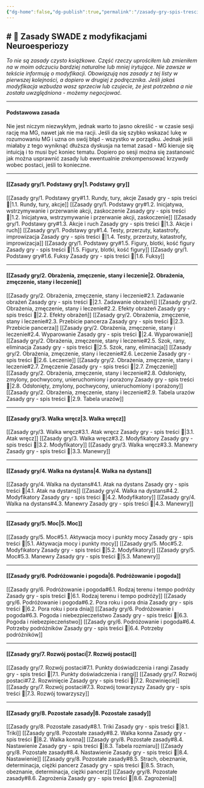 ```yaml
---
{"dg-home":false,"dg-publish":true,"permalink":"/zasady-gry-spis-tresci/","dgPassFrontmatter":true}
---
```



## # 📑 Zasady SWADE z modyfikacjami Neuroesperiozy

*To nie są zasady czysto książkowe. Część rzeczy uprościłem lub zmieniłem na w moim odczuciu bardziej naturalne lub mniej irytujące. Nie zawsze w tekście informuję o modyfikacji. Obowiązują nas zasady z tej listy w pierwszej kolejności, a dopiero w drugiej z podręcznika. Jeśli jakaś modyfikacja wzbudza wasz sprzeciw lub czujecie, że jest potrzebna a nie została uwzględniona - możemy negocjować.*

---

#### Podstawowa zasada

Nie jest niczym niezwykłym, jednak warto to jasno określić - w czasie sesji rację ma MG, nawet jak nie ma racji. Jeśli da się szybko wskazać lukę w rozumowaniu MG i uzna on swój błąd - wszystko w porządku. Jednak jeśli miałaby z tego wyniknąć dłuższa dyskusja na temat zasad - MG kieruje się intuicją i to musi być koniec tematu. Dopiero po sesji można się zastanowić jak można usprawnić zasady lub ewentualnie zrekompensować krzywdy wobec postaci, jeśli to konieczne.

---
#### [[Zasady gry/1. Podstawy gry\|1. Podstawy gry]]

[[Zasady gry/1. Podstawy gry#1.1. Rundy, tury, akcje Zasady gry - spis treści 📑\|1.1. Rundy, tury, akcje]]
[[Zasady gry/1. Podstawy gry#1.2. Inicjatywa, wstrzymywanie i przerwanie akcji, zaskoczenie Zasady gry - spis treści 📑\|1.2. Inicjatywa, wstrzymywanie i przerwanie akcji, zaskoczenie]]
[[Zasady gry/1. Podstawy gry#1.3. Akcje i ruch Zasady gry - spis treści 📑\|1.3. Akcje i ruch]]
[[Zasady gry/1. Podstawy gry#1.4. Testy, przerzuty, katastrofy, improwizacja Zasady gry - spis treści 📑\|1.4. Testy, przerzuty, katastrofy, improwizacja]]
[[Zasady gry/1. Podstawy gry#1.5. Figury, blotki, kość figury Zasady gry - spis treści 📑\|1.5. Figury, blotki, kość figury]]
[[Zasady gry/1. Podstawy gry#1.6. Fuksy Zasady gry - spis treści 📑\|1.6. Fuksy]]

---
#### [[Zasady gry/2. Obrażenia, zmęczenie, stany i leczenie\|2. Obrażenia, zmęczenie, stany i leczenie]]

[[Zasady gry/2. Obrażenia, zmęczenie, stany i leczenie#2.1. Zadawanie obrażeń Zasady gry - spis treści 📑\|2.1. Zadawanie obrażeń]]
[[Zasady gry/2. Obrażenia, zmęczenie, stany i leczenie#2.2. Efekty obrażeń Zasady gry - spis treści 📑\|2.2. Efekty obrażeń]]
[[Zasady gry/2. Obrażenia, zmęczenie, stany i leczenie#2.3. Przebicie pancerza Zasady gry - spis treści 📑\|2.3. Przebicie pancerza]]
[[Zasady gry/2. Obrażenia, zmęczenie, stany i leczenie#2.4. Wyparowanie Zasady gry - spis treści 📑\|2.4. Wyparowanie]]
[[Zasady gry/2. Obrażenia, zmęczenie, stany i leczenie#2.5. Szok, rany, eliminacja Zasady gry - spis treści 📑\|2.5. Szok, rany, eliminacja]]
[[Zasady gry/2. Obrażenia, zmęczenie, stany i leczenie#2.6. Leczenie Zasady gry - spis treści 📑\|2.6. Leczenie]]
[[Zasady gry/2. Obrażenia, zmęczenie, stany i leczenie#2.7. Zmęczenie Zasady gry - spis treści 📑\|2.7. Zmęczenie]]
[[Zasady gry/2. Obrażenia, zmęczenie, stany i leczenie#2.8. Odsłonięty, zmylony, pochwycony, unieruchomiony i porażony Zasady gry - spis treści 📑\|2.8. Odsłonięty, zmylony, pochwycony, unieruchomiony i porażony]]
[[Zasady gry/2. Obrażenia, zmęczenie, stany i leczenie#2.9. Tabela urazów Zasady gry - spis treści 📑\|2.9. Tabela urazów]]

---
#### [[Zasady gry/3. Walka wręcz\|3. Walka wręcz]]

[[Zasady gry/3. Walka wręcz#3.1. Atak wręcz Zasady gry - spis treści 📑\|3.1. Atak wręcz]]
[[Zasady gry/3. Walka wręcz#3.2. Modyfikatory Zasady gry - spis treści 📑\|3.2. Modyfikatory]]
[[Zasady gry/3. Walka wręcz#3.3. Manewry Zasady gry - spis treści 📑\|3.3. Manewry]]

---
#### [[Zasady gry/4. Walka na dystans\|4. Walka na dystans]]

[[Zasady gry/4. Walka na dystans#4.1. Atak na dystans Zasady gry - spis treści 📑\|4.1. Atak na dystans]]
[[Zasady gry/4. Walka na dystans#4.2. Modyfikatory Zasady gry - spis treści 📑\|4.2. Modyfikatory]]
[[Zasady gry/4. Walka na dystans#4.3. Manewry Zasady gry - spis treści 📑\|4.3. Manewry]]

---
#### [[Zasady gry/5. Moc\|5. Moc]]

[[Zasady gry/5. Moc#5.1. Aktywacja mocy i punkty mocy Zasady gry - spis treści 📑\|5.1. Aktywacja mocy i punkty mocy]]
[[Zasady gry/5. Moc#5.2. Modyfikatory Zasady gry - spis treści 📑\|5.2. Modyfikatory]]
[[Zasady gry/5. Moc#5.3. Manewry Zasady gry - spis treści 📑\|5.3. Manewry]]

---
#### [[Zasady gry/6. Podróżowanie i pogoda\|6. Podróżowanie i pogoda]]

[[Zasady gry/6. Podróżowanie i pogoda#6.1. Rodzaj terenu i tempo podróży Zasady gry - spis treści 📑\|6.1. Rodzaj terenu i tempo podróży]]
[[Zasady gry/6. Podróżowanie i pogoda#6.2. Pora roku i pora dnia Zasady gry - spis treści 📑\|6.2. Pora roku i pora dnia]]
[[Zasady gry/6. Podróżowanie i pogoda#6.3. Pogoda i niebezpieczeństwo Zasady gry - spis treści 📑\|6.3. Pogoda i niebezpieczeństwo]]
[[Zasady gry/6. Podróżowanie i pogoda#6.4. Potrzeby podróżników Zasady gry - spis treści 📑\|6.4. Potrzeby podróżników]]

---
#### [[Zasady gry/7. Rozwój postaci\|7. Rozwój postaci]]

[[Zasady gry/7. Rozwój postaci#7.1. Punkty doświadczenia i rangi Zasady gry - spis treści 📑\|7.1. Punkty doświadczenia i rangi]]
[[Zasady gry/7. Rozwój postaci#7.2. Rozwinięcie Zasady gry - spis treści 📑\|7.2. Rozwinięcie]]
[[Zasady gry/7. Rozwój postaci#7.3. Rozwój towarzyszy Zasady gry - spis treści 📑\|7.3. Rozwój towarzyszy]]

---
#### [[Zasady gry/8. Pozostałe zasady\|8. Pozostałe zasady]]

[[Zasady gry/8. Pozostałe zasady#8.1. Triki Zasady gry - spis treści 📑\|8.1. Triki]]
[[Zasady gry/8. Pozostałe zasady#8.2. Walka konna Zasady gry - spis treści 📑\|8.2. Walka konna]]
[[Zasady gry/8. Pozostałe zasady#8.4. Nastawienie Zasady gry - spis treści 📑\|8.3. Tabela rozmiaru]]
[[Zasady gry/8. Pozostałe zasady#8.4. Nastawienie Zasady gry - spis treści 📑\|8.4. Nastawienie]]
[[Zasady gry/8. Pozostałe zasady#8.5. Strach, obeznanie, determinacja, ciężki pancerz Zasady gry - spis treści 📑\|8.5. Strach, obeznanie, determinacja, ciężki pancerz]]
[[Zasady gry/8. Pozostałe zasady#8.6. Zagrożenia Zasady gry - spis treści 📑\|8.6. Zagrożenia]]